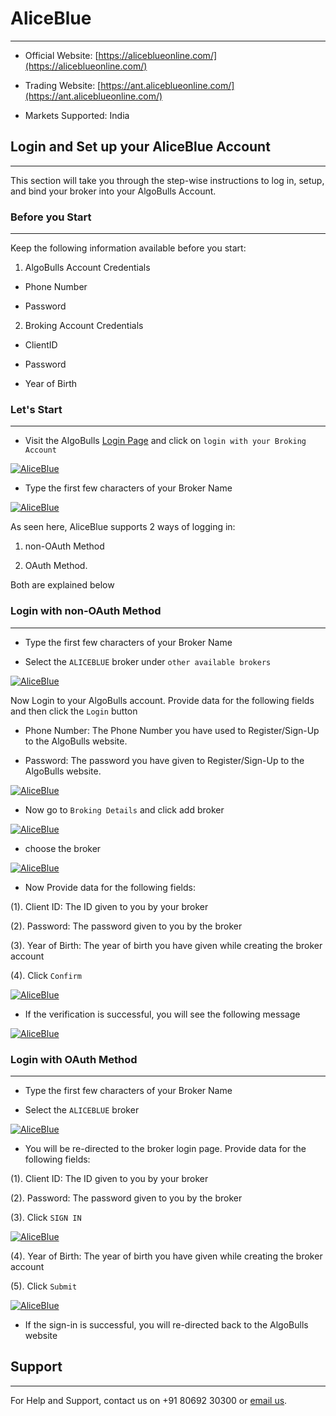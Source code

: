 # AliceBlue
---
* Official Website: [https://aliceblueonline.com/](https://aliceblueonline.com/)

* Trading Website: [https://ant.aliceblueonline.com/](https://ant.aliceblueonline.com/)

* Markets Supported: India

## Login and Set up your AliceBlue Account
---
This section will take you through the step-wise instructions to log in, setup, and bind your broker into your AlgoBulls Account.

### Before you Start
---
Keep the following information available before you start:

1) AlgoBulls Account Credentials

* Phone Number

* Password

2) Broking Account Credentials

* ClientID
      
* Password
      
* Year of Birth

### Let's Start
---
* Visit the AlgoBulls [Login Page](https://app.algobulls.com/user/login) and click on `login with your Broking Account`

[ ![AliceBlue](imgs/algo_home.png "Click to Enlarge or Ctrl+Click to open in a new Tab") ](imgs/algo_home.png)

* Type the first few characters of your Broker Name 

[ ![AliceBlue](imgs/aliceblue/aliceblue_search.png "Click to Enlarge or Ctrl+Click to open in a new Tab") ](imgs/aliceblue/aliceblue_search.png)

As seen here, AliceBlue supports 2 ways of logging in:

1. non-OAuth Method 

2. OAuth Method.
     
Both are explained below

### Login with non-OAuth Method
---
* Type the first few characters of your Broker Name

* Select the `ALICEBLUE` broker under `other available brokers`

[ ![AliceBlue](imgs/aliceblue/aliceblue_login_nonoauth.png "Click to Enlarge or Ctrl+Click to open in a new Tab") ](imgs/aliceblue/aliceblue_login_nonoauth.png)

Now Login to your AlgoBulls account. Provide data for the following fields and then click the `Login` button

* Phone Number: The Phone Number you have used to Register/Sign-Up to the AlgoBulls website.

* Password: The password you have given to Register/Sign-Up to the AlgoBulls website.

[ ![AliceBlue](imgs/sign-in-2.png "Click to Enlarge or Ctrl+Click to open in a new Tab") ](imgs/sign-in-2.png)

* Now go to `Broking Details` and click add broker

[ ![AliceBlue](imgs/brokingdetails.png "Click to Enlarge or Ctrl+Click to open in a new Tab") ](imgs/brokingdetails.png)

* choose the broker 

[ ![AliceBlue](imgs/aliceblue/aliceblue_selectbroker.png "Click to Enlarge or Ctrl+Click to open in a new Tab") ](imgs/aliceblue/aliceblue_selectbroker.png)

* Now Provide data for the following fields:

(1). Client ID: The ID given to you by your broker

(2). Password: The password given to you by the broker

(3). Year of Birth: The year of birth you have given while creating the broker account

(4). Click `Confirm`

[ ![AliceBlue](imgs/aliceblue/aliceblue_credentials.png "Click to Enlarge or Ctrl+Click to open in a new Tab") ](imgs/aliceblue/aliceblue_credentials.png)

* If the verification is successful, you will see the following message

[ ![AliceBlue](imgs/success_login.png "Click to Enlarge or Ctrl+Click to open in a new Tab") ](imgs/success_login.png)

### Login with OAuth Method
---
* Type the first few characters of your Broker Name

* Select the `ALICEBLUE` broker

[ ![AliceBlue](imgs/aliceblue/aliceblue_login_oauth.png "Click to Enlarge or Ctrl+Click to open in a new Tab") ](imgs/aliceblue/aliceblue_login_oauth.png)

* You will be re-directed to the broker login page. Provide data for the following fields:

(1). Client ID: The ID given to you by your broker

(2). Password: The password given to you by the broker

(3). Click `SIGN IN`

[ ![AliceBlue](imgs/aliceblue/aliceblue_2_oauth.png "Click to Enlarge or Ctrl+Click to open in a new Tab") ](imgs/aliceblue/aliceblue_2_oauth.png)

(4). Year of Birth: The year of birth you have given while creating the broker account

(5). Click `Submit`

[ ![AliceBlue](imgs/aliceblue/aliceblue_3_oauth.png "Click to Enlarge or Ctrl+Click to open in a new Tab") ](imgs/aliceblue/aliceblue_3_oauth.png)

* If the sign-in is successful, you will re-directed back to the AlgoBulls website

## Support
---
For Help and Support, contact us on +91 80692 30300 or [email us](mailto:support@algobulls.com).
